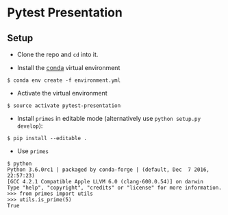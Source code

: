 # Pytest Presentation


## Setup

* Clone the repo and `cd` into it.

* Install the [conda](http://conda.pydata.org/miniconda.html) virtual environment

```{bash}
$ conda env create -f environment.yml
```

* Activate the virtual environment

```{bash}
$ source activate pytest-presentation
```

* Install `primes` in editable mode (alternatively use `python setup.py develop`):

```{bash}
$ pip install --editable .
```

* Use `primes`

```{bash}
$ python
Python 3.6.0rc1 | packaged by conda-forge | (default, Dec  7 2016, 22:57:23)
[GCC 4.2.1 Compatible Apple LLVM 6.0 (clang-600.0.54)] on darwin
Type "help", "copyright", "credits" or "license" for more information.
>>> from primes import utils
>>> utils.is_prime(5)
True
```

